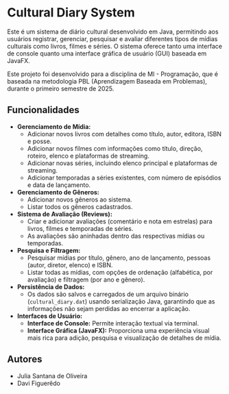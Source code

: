 # Cultural Diary System

Este é um sistema de diário cultural desenvolvido em Java, permitindo aos usuários registrar, gerenciar, pesquisar e avaliar diferentes tipos de mídias culturais como livros, filmes e séries. O sistema oferece tanto uma interface de console quanto uma interface gráfica de usuário (GUI) baseada em JavaFX.

Este projeto foi desenvolvido para a disciplina de MI - Programação, que é baseada na metodologia PBL (Aprendizagem Baseada em Problemas), durante o primeiro semestre de 2025.

## Funcionalidades

* **Gerenciamento de Mídia:**
    * Adicionar novos livros com detalhes como título, autor, editora, ISBN e posse.
    * Adicionar novos filmes com informações como título, direção, roteiro, elenco e plataformas de streaming.
    * Adicionar novas séries, incluindo elenco principal e plataformas de streaming.
    * Adicionar temporadas a séries existentes, com número de episódios e data de lançamento.
* **Gerenciamento de Gêneros:**
    * Adicionar novos gêneros ao sistema.
    * Listar todos os gêneros cadastrados.
* **Sistema de Avaliação (Reviews):**
    * Criar e adicionar avaliações (comentário e nota em estrelas) para livros, filmes e temporadas de séries.
    * As avaliações são aninhadas dentro das respectivas mídias ou temporadas.
* **Pesquisa e Filtragem:**
    * Pesquisar mídias por título, gênero, ano de lançamento, pessoas (autor, diretor, elenco) e ISBN.
    * Listar todas as mídias, com opções de ordenação (alfabética, por avaliação) e filtragem (por ano e gênero).
* **Persistência de Dados:**
    * Os dados são salvos e carregados de um arquivo binário (`cultural_diary.dat`) usando serialização Java, garantindo que as informações não sejam perdidas ao encerrar a aplicação.
* **Interfaces de Usuário:**
    * **Interface de Console:** Permite interação textual via terminal.
    * **Interface Gráfica (JavaFX):** Proporciona uma experiência visual mais rica para adição, pesquisa e visualização de detalhes de mídia.

## Autores

* Julia Santana de Oliveira
* Davi Figuerêdo

